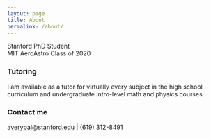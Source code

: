 ```yaml
---
layout: page
title: About
permalink: /about/
---
```


Stanford PhD Student  
MIT AeroAstro Class of 2020

### Tutoring

I am available as a tutor for virtually every subject in the high school curriculum and undergraduate intro-level math and physics courses. 

### Contact me

[averybal@stanford.edu](mailto:averybal@stanford.edu) | (619) 312-8491
